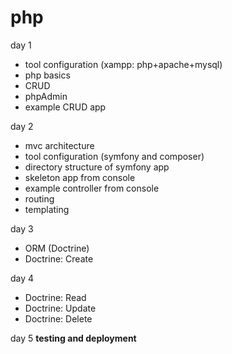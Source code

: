 # php

day 1 
 * tool configuration (xampp: php+apache+mysql)
 * php basics
 * CRUD
 * phpAdmin
 * example CRUD app

day 2 
 * mvc architecture
 * tool configuration (symfony and composer) 
 * directory structure of symfony app
 * skeleton app from console
 * example controller from console
 * routing
 * templating 
 
day 3 
 * ORM (Doctrine) 
 * Doctrine: Create
 
day 4 
 * Doctrine: Read
 * Doctrine: Update
 * Doctrine: Delete

day 5 **testing and deployment**
